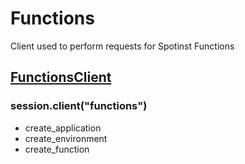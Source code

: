 # Functions
Client used to perform requests for Spotinst Functions

## [FunctionsClient](./functions_client.md)
### session.client("functions")

 * create_application
 * create_environment
 * create_function